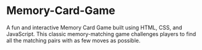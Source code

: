 # Memory-Card-Game
A fun and interactive Memory Card Game built using HTML, CSS, and JavaScript. This classic memory-matching game challenges players to find all the matching pairs with as few moves as possible. 
